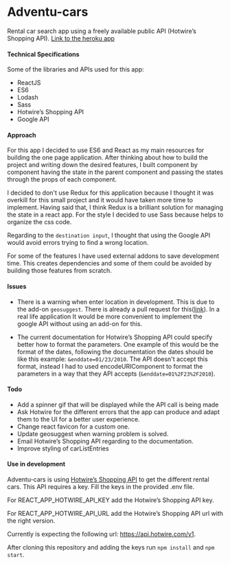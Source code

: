 # Adventu-cars
Rental car search app using a freely available public API (Hotwire’s Shopping API). [Link to the heroku app](https://adventu-cars.herokuapp.com)

#### Technical Specifications
Some of the libraries and APIs used for this app:
  * ReactJS
  * ES6
  * Lodash
  * Sass
  * Hotwire’s Shopping API
  * Google API

#### Approach
  For this app I decided to use ES6 and React as my main resources for building the one page application.
  After thinking about how to build the project and writing down the desired features, I built component by component having the state in the parent component and passing the states through the props of each component.


  I decided to don't use Redux for this application because I thought it was overkill for this small project and it would have taken more time to implement. Having said that, I think Redux is a brilliant solution for managing the state in a react app.
  For the style I decided to use Sass because helps to organize the css code.

  Regarding to the `destination input`, I thought that using the Google API would avoid errors trying to find a wrong location.


  For some of the features I have used external addons to save development time. This creates dependencies and some of them could be avoided by building those features from scratch.

#### Issues
  * There is a warning when enter location in development. This is due to the add-on `geosuggest`. There is already a pull request for this([link](https://github.com/ubilabs/react-geosuggest/pull/330)). In a real life application It would be more convenient to implement the google API without using an add-on for this.

  * The current documentation for Hotwire’s Shopping API could specify better how to format the parameters. One example of this would be the format of the dates, following the documentation the dates should be like this example: `&enddate=01/23/2010`. The API doesn't accept this format, instead I had to used encodeURIComponent to format the parameters in a way that they API accepts (`&enddate=01%2F23%2F2010`).

#### Todo

  * Add a spinner gif that will be displayed while the API call is being made
  * Ask Hotwire for the different errors that the app can produce and adapt them to the UI for a better user experience.
  * Change react favicon for a custom one.
  * Update geosuggest when warning problem is solved.
  * Email Hotwire’s Shopping API regarding to the documentation.
  * Improve styling of carListEntries


#### Use in development
Adventu-cars is using [Hotwire’s Shopping API](http://developer.hotwire.com/docs/read/Rental_Car_Shopping_API) to get the different rental cars. This API requires a key.
Fill the keys in the provided .env file.


For REACT_APP_HOTWIRE_API_KEY add the Hotwire’s Shopping API key.


For REACT_APP_HOTWIRE_API_URL add the Hotwire’s Shopping API url with the right version.


Currently is expecting the following url: https://api.hotwire.com/v1.

After cloning this repository and adding the keys run `npm install` and `npm start`.
